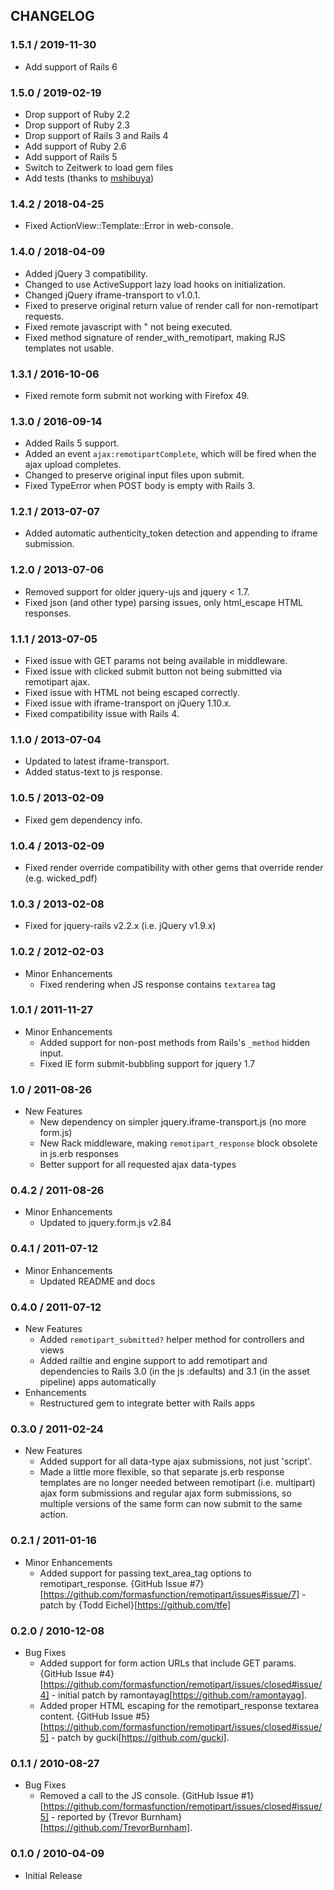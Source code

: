 ## CHANGELOG

### 1.5.1 / 2019-11-30

* Add support of Rails 6

### 1.5.0 / 2019-02-19

* Drop support of Ruby 2.2
* Drop support of Ruby 2.3
* Drop support of Rails 3 and Rails 4
* Add support of Ruby 2.6
* Add support of Rails 5
* Switch to Zeitwerk to load gem files
* Add tests (thanks to [mshibuya](https://github.com/mshibuya/remotipart/tree/master))

### 1.4.2 / 2018-04-25

* Fixed ActionView::Template::Error in web-console.

### 1.4.0 / 2018-04-09

* Added jQuery 3 compatibility.
* Changed to use ActiveSupport lazy load hooks on initialization.
* Changed jQuery iframe-transport to v1.0.1.
* Fixed to preserve original return value of render call for non-remotipart requests.
* Fixed remote javascript with &quot; not being executed.
* Fixed method signature of render_with_remotipart, making RJS templates not usable.

### 1.3.1 / 2016-10-06

* Fixed remote form submit not working with Firefox 49.

### 1.3.0 / 2016-09-14

* Added Rails 5 support.
* Added an event `ajax:remotipartComplete`, which will be fired when the ajax upload completes.
* Changed to preserve original input files upon submit.
* Fixed TypeError when POST body is empty with Rails 3.

### 1.2.1 / 2013-07-07

* Added automatic authenticity_token detection and appending to iframe submission.

### 1.2.0 / 2013-07-06

* Removed support for older jquery-ujs and jquery < 1.7.
* Fixed json (and other type) parsing issues, only html_escape HTML responses.

### 1.1.1 / 2013-07-05

* Fixed issue with GET params not being available in middleware.
* Fixed issue with clicked submit button not being submitted via remotipart ajax.
* Fixed issue with HTML not being escaped correctly.
* Fixed issue with iframe-transport on jQuery 1.10.x.
* Fixed compatibility issue with Rails 4.

### 1.1.0 / 2013-07-04

* Updated to latest iframe-transport.
* Added status-text to js response.

### 1.0.5 / 2013-02-09

* Fixed gem dependency info.

### 1.0.4 / 2013-02-09

* Fixed render override compatibility with other gems that override render (e.g. wicked_pdf)

### 1.0.3 / 2013-02-08

* Fixed for jquery-rails v2.2.x (i.e. jQuery v1.9.x)

### 1.0.2 / 2012-02-03

* Minor Enhancements
  * Fixed rendering when JS response contains `textarea` tag

### 1.0.1 / 2011-11-27

* Minor Enhancements
  * Added support for non-post methods from Rails's `_method` hidden input.
  * Fixed IE form submit-bubbling support for jquery 1.7

### 1.0 / 2011-08-26

* New Features
  * New dependency on simpler jquery.iframe-transport.js (no more form.js)
  * New Rack middleware, making `remotipart_response` block obsolete in js.erb responses
  * Better support for all requested ajax data-types

### 0.4.2 / 2011-08-26

* Minor Enhancements
  * Updated to jquery.form.js v2.84

### 0.4.1 / 2011-07-12

* Minor Enhancements
  * Updated README and docs

### 0.4.0 / 2011-07-12

* New Features
  * Added `remotipart_submitted?` helper method for controllers and views
  * Added railtie and engine support to add remotipart and dependencies to Rails 3.0 (in the js :defaults) and 3.1 (in the asset pipeline) apps automatically
* Enhancements
  * Restructured gem to integrate better with Rails apps

### 0.3.0 / 2011-02-24

* New Features
  * Added support for all data-type ajax submissions, not just 'script'.
  * Made a little more flexible, so that separate js.erb response templates are no longer needed between remotipart (i.e. multipart) ajax form submissions and regular ajax form submissions, so multiple versions of the same form can now submit to the same action.

### 0.2.1 / 2011-01-16

* Minor Enhancements
	* Added support for passing text_area_tag options to remotipart_response. {GitHub Issue #7}[https://github.com/formasfunction/remotipart/issues#issue/7] - patch by {Todd Eichel}[https://github.com/tfe]

### 0.2.0 / 2010-12-08

* Bug Fixes
	* Added support for form action URLs that include GET params. {GitHub Issue #4}[https://github.com/formasfunction/remotipart/issues/closed#issue/4] - initial patch by ramontayag[https://github.com/ramontayag].
	* Added proper HTML escaping for the remotipart_response textarea content. {GitHub Issue #5}[https://github.com/formasfunction/remotipart/issues/closed#issue/5] - patch by gucki[https://github.com/gucki].

### 0.1.1 / 2010-08-27

* Bug Fixes
	* Removed a call to the JS console. {GitHub Issue #1}[https://github.com/formasfunction/remotipart/issues/closed#issue/5] - reported by {Trevor Burnham}[https://github.com/TrevorBurnham].

### 0.1.0 / 2010-04-09

* Initial Release
